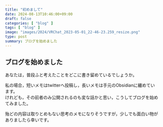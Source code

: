 ```yaml
---
title: "初めまして"
date: 2024-08-13T10:46:00+09:00
draft: false
categories: [ "blog" ]
tags: [ "blog" ]
image: "images/2024/VRChat_2023-05-01_22-46-23.259_resize.png"
type: post
summary: ブログを始めました
---
```


## ブログを始めました
あなたは，普段ふと考えたことをどこに書き留めているでしょうか。

私の場合，短いメモはtwitterへ投稿し，長いメモは手元のObsidianに纏めています。  
けれども，その前者のみ公開されるのも変な話かと思い，こうしてブログを始めてみました。  

殆どの内容は取りとめもない思考のメモになりそうですが，少しでも面白い物がありましたら幸いです。

